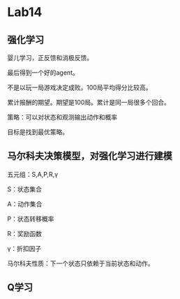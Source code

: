 # Lab14

## 强化学习

婴儿学习，正反馈和消极反馈。

最后得到一个好的agent。


不是以玩一局游戏决定成败。100局平均得分比较高。

累计报酬的期望。期望是100局。累计是同一局很多个回合。


策略：可以对状态和观测输出动作和概率

目标是找到最优策略。




## 马尔科夫决策模型，对强化学习进行建模

五元组：S,A,P,R,γ

S：状态集合

A：动作集合

P：状态转移概率

R：奖励函数

γ：折扣因子

马尔科夫性质：下一个状态只依赖于当前状态和动作。

## Q学习


